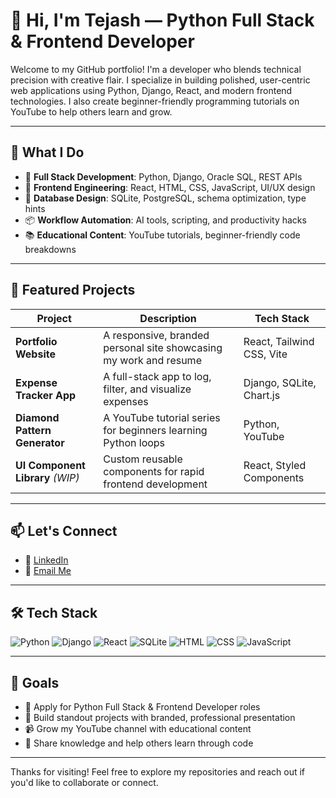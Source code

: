 # 👋 Hi, I'm Tejash — Python Full Stack & Frontend Developer

Welcome to my GitHub portfolio! I'm a developer who blends technical precision with creative flair. I specialize in building polished, user-centric web applications using Python, Django, React, and modern frontend technologies. I also create beginner-friendly programming tutorials on YouTube to help others learn and grow.

---

## 🚀 What I Do

- 🔧 **Full Stack Development**: Python, Django, Oracle SQL, REST APIs
- 🎨 **Frontend Engineering**: React, HTML, CSS, JavaScript, UI/UX design
- 🧠 **Database Design**: SQLite, PostgreSQL, schema optimization, type hints
- 📦 **Workflow Automation**: AI tools, scripting, and productivity hacks
- 📚 **Educational Content**: YouTube tutorials, beginner-friendly code breakdowns

---

## 📂 Featured Projects

| Project | Description | Tech Stack |
|--------|-------------|------------|
| **Portfolio Website** | A responsive, branded personal site showcasing my work and resume | React, Tailwind CSS, Vite |
| **Expense Tracker App** | A full-stack app to log, filter, and visualize expenses | Django, SQLite, Chart.js |
| **Diamond Pattern Generator** | A YouTube tutorial series for beginners learning Python loops | Python, YouTube |
| **UI Component Library** *(WIP)* | Custom reusable components for rapid frontend development | React, Styled Components |

---

## 📫 Let's Connect

- 💼 [LinkedIn](https://www.linkedin.com/in/tejash-singh-892a15233/)
- 📧 [Email Me](mailto:jaitej123@gmail.com)

---

## 🛠️ Tech Stack

![Python](https://img.shields.io/badge/Python-3776AB?style=for-the-badge&logo=python&logoColor=white)
![Django](https://img.shields.io/badge/Django-092E20?style=for-the-badge&logo=django&logoColor=white)
![React](https://img.shields.io/badge/React-20232A?style=for-the-badge&logo=react&logoColor=61DAFB)
![SQLite](https://img.shields.io/badge/SQLite-003B57?style=for-the-badge&logo=sqlite&logoColor=white)
![HTML](https://img.shields.io/badge/HTML5-E34F26?style=for-the-badge&logo=html5&logoColor=white)
![CSS](https://img.shields.io/badge/CSS3-1572B6?style=for-the-badge&logo=css3&logoColor=white)
![JavaScript](https://img.shields.io/badge/JavaScript-F7DF1E?style=for-the-badge&logo=javascript&logoColor=black)

---

## 🧭 Goals

- 🎯 Apply for Python Full Stack & Frontend Developer roles
- 🧱 Build standout projects with branded, professional presentation
- 📹 Grow my YouTube channel with educational content
- 🧠 Share knowledge and help others learn through code

---

Thanks for visiting! Feel free to explore my repositories and reach out if you'd like to collaborate or connect.
